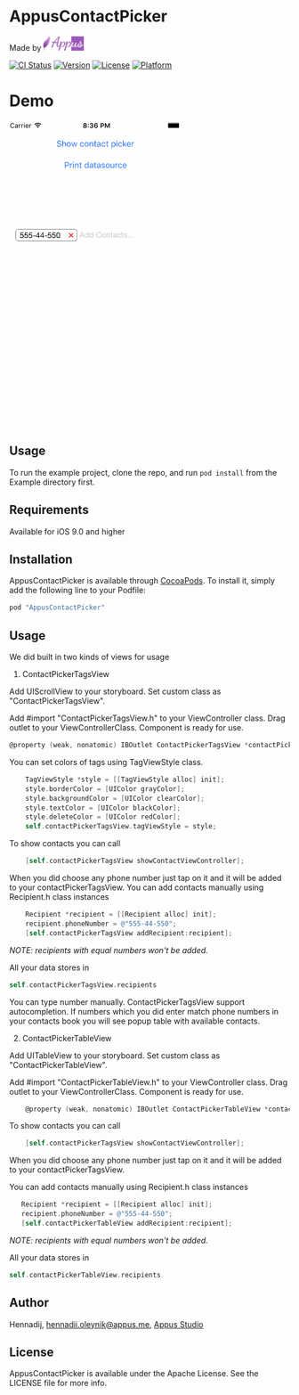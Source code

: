 # AppusContactPicker

Made by [![Appus Studio](https://github.com/alexey-kubas-appus/AppusContactPicker/blob/master/Resource/appus.png)](https://appus.software)


[![CI Status](http://img.shields.io/travis/Hennadij/AppusContactPicker.svg?style=flat)](https://travis-ci.org/Hennadij/AppusContactPicker)
[![Version](https://img.shields.io/cocoapods/v/AppusContactPicker.svg?style=flat)](http://cocoapods.org/pods/AppusContactPicker)
[![License](https://img.shields.io/cocoapods/l/AppusContactPicker.svg?style=flat)](http://cocoapods.org/pods/AppusContactPicker)
[![Platform](https://img.shields.io/cocoapods/p/AppusContactPicker.svg?style=flat)](http://cocoapods.org/pods/AppusContactPicker)
# Demo

![](https://github.com/alexey-kubas-appus/AppusContactPicker/blob/master/Resource/example2.gif)

## Usage

To run the example project, clone the repo, and run `pod install` from the Example directory first.

## Requirements

Available for iOS 9.0 and higher

## Installation

AppusContactPicker is available through [CocoaPods](http://cocoapods.org). To install
it, simply add the following line to your Podfile:

```ruby
pod "AppusContactPicker"
```

## Usage

We did built in two kinds of views for usage

1. ContactPickerTagsView

Add UIScrollView to your storyboard. Set custom class as "ContactPickerTagsView".

Add #import "ContactPickerTagsView.h" to your ViewController class. Drag outlet to your ViewControllerClass. Component is ready for use. 
```objective-c
@property (weak, nonatomic) IBOutlet ContactPickerTagsView *contactPickerTagsView;
```

You can set colors of tags using TagViewStyle class.

```objective-c
	TagViewStyle *style = [[TagViewStyle alloc] init];
   	style.borderColor = [UIColor grayColor];
	style.backgroundColor = [UIColor clearColor];
	style.textColor = [UIColor blackColor];
	style.deleteColor = [UIColor redColor];
	self.contactPickerTagsView.tagViewStyle = style;
```

To show contacts you can call 

```objective-c
	[self.contactPickerTagsView showContactViewController];
```

When you did choose any phone number just tap on it and it will be added to your contactPickerTagsView. 
You can add contacts manually using Recipient.h class instances

```objective-c
	Recipient *recipient = [[Recipient alloc] init];
	recipient.phoneNumber = @"555-44-550";
  	[self.contactPickerTagsView addRecipient:recipient];
```

_NOTE: recipients with equal numbers won't be added._

All your data stores in 
```objective-c
self.contactPickerTagsView.recipients
```

You can type number manually. ContactPickerTagsView support autocompletion. If numbers which you did enter match phone numbers in your contacts book you will see popup table with available contacts.

2. ContactPickerTableView

Add UITableView to your storyboard. Set custom class as "ContactPickerTableView".

Add #import "ContactPickerTableView.h" to your ViewController class. Drag outlet to your ViewControllerClass. Component is ready for use. 

```objective-c
	@property (weak, nonatomic) IBOutlet ContactPickerTableView *contactPickerTableView;
```

To show contacts you can call 

```objective-c
	[self.contactPickerTagsView showContactViewController];
```

When you did choose any phone number just tap on it and it will be added to your contactPickerTagsView. 

You can add contacts manually using Recipient.h class instances

 ```objective-c
	Recipient *recipient = [[Recipient alloc] init];
	recipient.phoneNumber = @"555-44-550";
	[self.contactPickerTableView addRecipient:recipient];
 ```
_NOTE: recipients with equal numbers won't be added._

All your data stores in 
```objective-c 
self.contactPickerTableView.recipients
```

## Author

Hennadij, hennadii.oleynik@appus.me, [Appus Studio](https://appus.software)

## License

AppusContactPicker is available under the Apache License. See the LICENSE file for more info.
